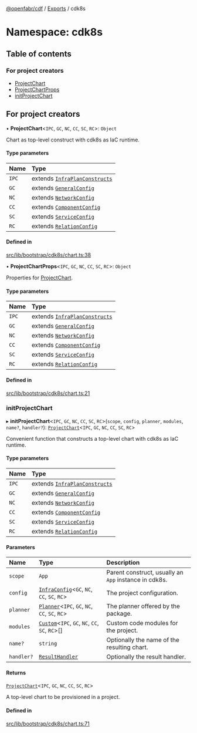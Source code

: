 [@openfabr/cdf](../README.md) / [Exports](../modules.md) / cdk8s

# Namespace: cdk8s

## Table of contents

### For project creators

- [ProjectChart](../classes/cdk8s.ProjectChart.md)
- [ProjectChartProps](../interfaces/cdk8s.ProjectChartProps.md)
- [initProjectChart](cdk8s.md#initprojectchart)

## For project creators

• **ProjectChart**<`IPC`, `GC`, `NC`, `CC`, `SC`, `RC`\>: `Object`

Chart as top-level construct with cdk8s as IaC runtime.

#### Type parameters

| Name | Type |
| :------ | :------ |
| `IPC` | extends [`InfraPlanConstructs`](../interfaces/InfraPlanConstructs.md) |
| `GC` | extends [`GeneralConfig`](../interfaces/GeneralConfig.md) |
| `NC` | extends [`NetworkConfig`](../interfaces/NetworkConfig.md) |
| `CC` | extends [`ComponentConfig`](../interfaces/ComponentConfig.md) |
| `SC` | extends [`ServiceConfig`](../interfaces/ServiceConfig.md) |
| `RC` | extends [`RelationConfig`](../interfaces/RelationConfig.md) |

#### Defined in

[src/lib/bootstrap/cdk8s/chart.ts:38](https://github.com/openfabr/cdf/blob/18ec52e/core/typescript/src/lib/bootstrap/cdk8s/chart.ts#L38)

• **ProjectChartProps**<`IPC`, `GC`, `NC`, `CC`, `SC`, `RC`\>: `Object`

Properties for [ProjectChart](../classes/cdk8s.ProjectChart.md).

#### Type parameters

| Name | Type |
| :------ | :------ |
| `IPC` | extends [`InfraPlanConstructs`](../interfaces/InfraPlanConstructs.md) |
| `GC` | extends [`GeneralConfig`](../interfaces/GeneralConfig.md) |
| `NC` | extends [`NetworkConfig`](../interfaces/NetworkConfig.md) |
| `CC` | extends [`ComponentConfig`](../interfaces/ComponentConfig.md) |
| `SC` | extends [`ServiceConfig`](../interfaces/ServiceConfig.md) |
| `RC` | extends [`RelationConfig`](../interfaces/RelationConfig.md) |

#### Defined in

[src/lib/bootstrap/cdk8s/chart.ts:21](https://github.com/openfabr/cdf/blob/18ec52e/core/typescript/src/lib/bootstrap/cdk8s/chart.ts#L21)

### initProjectChart

▸ **initProjectChart**<`IPC`, `GC`, `NC`, `CC`, `SC`, `RC`\>(`scope`, `config`, `planner`, `modules`, `name?`, `handler?`): [`ProjectChart`](../classes/cdk8s.ProjectChart.md)<`IPC`, `GC`, `NC`, `CC`, `SC`, `RC`\>

Convenient function that constructs a top-level chart with cdk8s as IaC runtime.

#### Type parameters

| Name | Type |
| :------ | :------ |
| `IPC` | extends [`InfraPlanConstructs`](../interfaces/InfraPlanConstructs.md) |
| `GC` | extends [`GeneralConfig`](../interfaces/GeneralConfig.md) |
| `NC` | extends [`NetworkConfig`](../interfaces/NetworkConfig.md) |
| `CC` | extends [`ComponentConfig`](../interfaces/ComponentConfig.md) |
| `SC` | extends [`ServiceConfig`](../interfaces/ServiceConfig.md) |
| `RC` | extends [`RelationConfig`](../interfaces/RelationConfig.md) |

#### Parameters

| Name | Type | Description |
| :------ | :------ | :------ |
| `scope` | `App` | Parent construct, usually an `App` instance in cdk8s. |
| `config` | [`InfraConfig`](../classes/InfraConfig.md)<`GC`, `NC`, `CC`, `SC`, `RC`\> | The project configuration. |
| `planner` | [`Planner`](../classes/Planner.md)<`IPC`, `GC`, `NC`, `CC`, `SC`, `RC`\> | The planner offered by the package. |
| `modules` | [`Custom`](../classes/Custom.md)<`IPC`, `GC`, `NC`, `CC`, `SC`, `RC`\>[] | Custom code modules for the project. |
| `name?` | `string` | Optionally the name of the resulting chart. |
| `handler?` | [`ResultHandler`](../classes/ResultHandler.md) | Optionally the result handler. |

#### Returns

[`ProjectChart`](../classes/cdk8s.ProjectChart.md)<`IPC`, `GC`, `NC`, `CC`, `SC`, `RC`\>

A top-level chart to be provisioned in a project.

#### Defined in

[src/lib/bootstrap/cdk8s/chart.ts:71](https://github.com/openfabr/cdf/blob/18ec52e/core/typescript/src/lib/bootstrap/cdk8s/chart.ts#L71)
